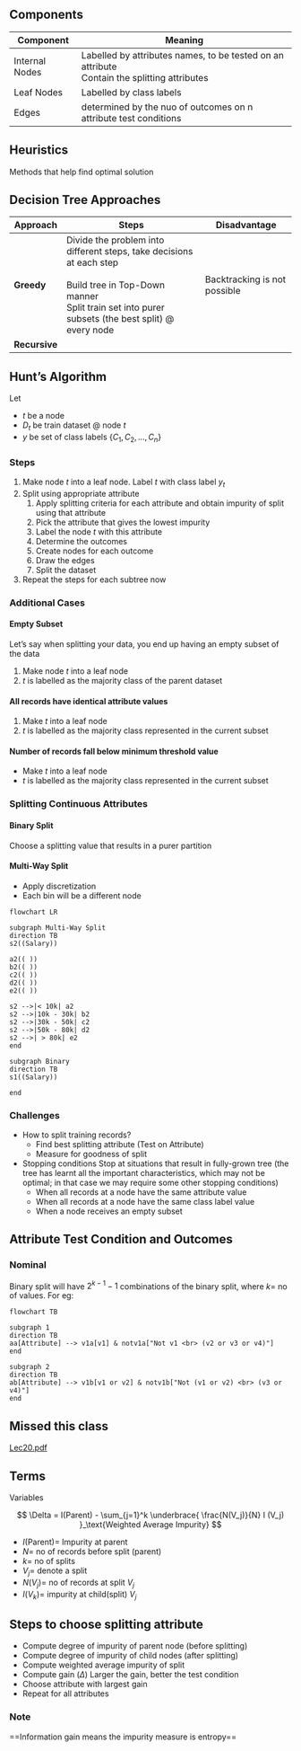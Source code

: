 ## Components

| Component      | Meaning                                                      |
| -------------- | ------------------------------------------------------------ |
| Internal Nodes | Labelled by attributes names, to be tested on an attribute<br />Contain the splitting attributes |
| Leaf Nodes     | Labelled by class labels                                     |
| Edges          | determined by the nuo of outcomes on n attribute test conditions |

## Heuristics

Methods that help find optimal solution

## Decision Tree Approaches

| Approach      | Steps                                                        | Disadvantage                 |
| ------------- | ------------------------------------------------------------ | ---------------------------- |
| **Greedy**    | Divide the problem into different steps, take decisions at each step<br /><br />Build tree in Top-Down manner<br />Split train set into purer subsets (the best split) @ every node | Backtracking is not possible |
| **Recursive** |                                                              |                              |

## Hunt’s Algorithm

Let

- $t$ be a node
- $D_t$ be train dataset @ node $t$
- $y$ be set of class labels $\{ C_1, C_2, \dots, C_n \}$

### Steps

1. Make node $t$ into a leaf node. Label $t$ with class label $y_t$
2. Split using appropriate attribute
   1. Apply splitting criteria for each attribute and obtain impurity of split using that attribute
   2. Pick the attribute that gives the lowest impurity
   3. Label the node $t$ with this attribute
   4. Determine the outcomes
   5. Create nodes for each outcome
   6. Draw the edges
   7. Split the dataset
3. Repeat the steps for each subtree now

### Additional Cases

#### Empty Subset

Let’s say when splitting your data, you end up having an empty subset of the data

1. Make node $t$ into a leaf node
1. $t$ is labelled as the majority class of the parent dataset

#### All records have identical attribute values

1. Make $t$ into a leaf node
2. $t$ is labelled as the majority class represented in the current subset

#### Number of records fall below minimum threshold value

- Make $t$ into a leaf node
- $t$ is labelled as the majority class represented in the current subset

### Splitting Continuous Attributes

#### Binary Split

Choose a splitting value that results in a purer partition

#### Multi-Way Split

- Apply discretization
- Each bin will be a different node

```mermaid
flowchart LR

subgraph Multi-Way Split
direction TB
s2((Salary))

a2(( ))
b2(( ))
c2(( ))
d2(( ))
e2(( ))

s2 -->|< 10k| a2
s2 -->|10k - 30k| b2
s2 -->|30k - 50k| c2
s2 -->|50k - 80k| d2
s2 -->| > 80k| e2
end

subgraph Binary
direction TB
s1((Salary))

end
```

### Challenges

- How to split training records?
    - Find best splitting attribute (Test on Attribute)
    - Measure for goodness of split
- Stopping conditions
  Stop at situations that result in fully-grown tree (the tree has learnt all the important characteristics, which may not be optimal; in that case we may require some other stopping conditions)
    - When all records at a node have the same attribute value
    - When all records at a node have the same class label value
    - When a node receives an empty subset

## Attribute Test Condition and Outcomes

### Nominal

Binary split will have $2^{k-1} - 1$ combinations of the binary split, where $k=$ no of values. For eg:

```mermaid
flowchart TB

subgraph 1
direction TB
aa[Attribute] --> v1a[v1] & notv1a["Not v1 <br> (v2 or v3 or v4)"]
end

subgraph 2
direction TB
ab[Attribute] --> v1b[v1 or v2] & notv1b["Not (v1 or v2) <br> (v3 or v4)"]
end
```

## Missed this class

[Lec20.pdf](assets\Lec20.pdf) 

## Terms

Variables

$$
\Delta = I(Parent) - \sum_{j=1}^k
\underbrace{
\frac{N(V_j)}{N} I (V_j)
}_\text{Weighted Average Impurity}
$$

- $I(\text{Parent}) =$ Impurity at parent
- $N =$ no of records before split (parent)
- $k =$ no of splits
- $V_j =$ denote a split
- $N(V_j) =$ no of records at split $V_j$
- $I(V_k) =$ impurity at child(split) $V_j$

## Steps to choose splitting attribute

- Compute degree of impurity of parent node (before splitting)
- Compute degree of impurity of child nodes (after splitting)
- Compute weighted average impurity of split
- Compute gain $(\Delta)$
  Larger the gain, better the test condition
- Choose attribute with largest gain
- Repeat for all attributes

### Note

==Information gain means the impurity measure is entropy==
